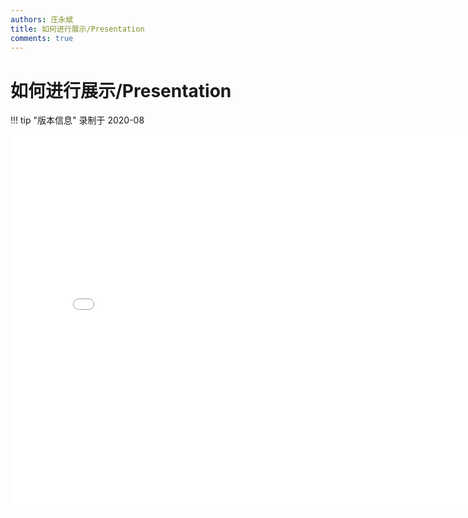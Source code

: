 ```yaml
---
authors: 庄永斌
title: 如何进行展示/Presentation
comments: true
---
```


# 如何进行展示/Presentation

!!! tip "版本信息"
    录制于 2020-08

<iframe src="//player.bilibili.com/player.html?aid=969716528&bvid=BV1Bp4y1a7R8&cid=238144375&page=1" scrolling="no" border="0" frameborder="no" framespacing="0" allowfullscreen="true" height="600" width="800"> </iframe>
